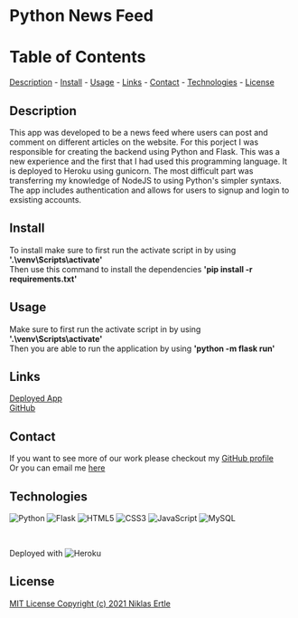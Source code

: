 # Python News Feed

# **Table of Contents**

[Description](#description) -
[Install](#install) -
[Usage](#usage) -
[Links](#links) -
[Contact](#contact) -
[Technologies](#technologies) -
[License](#license)

## **Description**

This app was developed to be a news feed where users can post and comment on different articles on the website. For this porject I was responsible for creating the backend using Python and Flask. This was a new experience and the first that I had used this programming language. It is deployed to Heroku using gunicorn. The most difficult part was transferring my knowledge of NodeJS to using Python's simpler syntaxs. The app includes authentication and allows for users to signup and login to exsisting accounts. 

## **Install**

To install make sure to first run the activate script in by using **'.\venv\Scripts\activate'**<br>
Then use this command to install the dependencies **'pip install -r requirements.txt'**

## **Usage**

Make sure to first run the activate script in by using **'.\venv\Scripts\activate'**<br>
Then you are able to run the application by using **'python -m flask run'**

## **Links**

<!-- ![Screenshot of App]() <br>
[Walkthrough Video]() <br> -->
[Deployed App](https://nje-python-newsfeed.herokuapp.com/) <br>
[GitHub](https://github.com/niklasertle/python-newsfeed)

## **Contact**

If you want to see more of our work please checkout my [GitHub profile](https://github.com/niklasertle)<br>
Or you can email me [here](mailto:nik.ertle16@gmail.com)

## **Technologies**

![Python](https://img.shields.io/badge/python-3670A0?style=for-the-badge&logo=python&logoColor=ffdd54)
![Flask](https://img.shields.io/badge/flask-%23000.svg?style=for-the-badge&logo=flask&logoColor=white)
![HTML5](https://img.shields.io/badge/html5-%23E34F26.svg?style=for-the-badge&logo=html5&logoColor=white)
![CSS3](https://img.shields.io/badge/css3-%231572B6.svg?style=for-the-badge&logo=css3&logoColor=white)
![JavaScript](https://img.shields.io/badge/javascript-%23323330.svg?style=for-the-badge&logo=javascript&logoColor=%23F7DF1E)
![MySQL](https://img.shields.io/badge/mysql-%2300f.svg?style=for-the-badge&logo=mysql&logoColor=white)

<br>

Deployed with ![Heroku](https://img.shields.io/badge/heroku-%23430098.svg?style=for-the-badge&logo=heroku&logoColor=white)

## **License**

[MIT License Copyright (c) 2021 Niklas Ertle](LICENSE)
